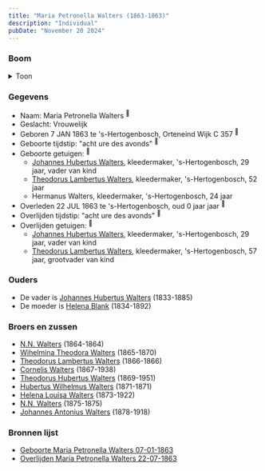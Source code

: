```yaml
---
title: "Maria Petronella Walters (1863-1863)"
description: "Individual"
pubDate: "November 20 2024"
---
```


### Boom
<details><summary>Toon</summary>

![test](https://www.plantuml.com/plantuml/svg/dPDDIyD048Rl-oi6FNWgf8dLffHYAwrLL4GKyLGcoTWisUoMdGrIfF_TgOqV82fuMsRctVUPcTqJ3kX3Knl5bROhz5X3XdcrzAwnnQappaFmQ5bIP8CgTK6GQvyRsfsfNeKrr5Hdv7aNua2UN5YlI7svDJV832yA02RE5-JlIfrNbfY7mngr7OqWKHkb3k3cpOhLJh5tuKgqKWVpHZn2m_20HYnu3v3XF8gYunHWVvhCUhE96BmyQJB51eQ33BFr8dCX61gCe1l3-FuCklqaWGFkpEKkjoIRESxBBoAk6cCMQ8j5xXrpviHQr2bSZHz5tEzz5s_UKUTao29C3DhgWwuV2TriCascoIzqILSCRhTqX_-WazuknjUYJkDVy8Q3PoeARPTRlxQVe_WDT2QWSG_sZLwMOKt6k6U1tQXsl9rEMw7QZZu3hL82srGQgNUtA_GQuOQ25qXZyDlQqWW-Ll_tW8xR3e_-ixrOvdD_-ODQ7jq9sK8-mIi0)
</details>

### Gegevens
- Naam: Maria Petronella Walters <sup><a href="../s00115/" style="text-decoration:none" title="Geboorte Maria Petronella Walters 07-01-1863">:link:</a></sup>
- Geslacht: Vrouwelijk
- Geboren 7 JAN 1863 te 's-Hertogenbosch, Orteneind Wijk C 357 <sup><a href="../s00115/" style="text-decoration:none" title="Geboorte Maria Petronella Walters 07-01-1863">:link:</a></sup>
- Geboorte tijdstip: "acht ure des avonds" <sup><a href="../s00115/" style="text-decoration:none" title="Geboorte Maria Petronella Walters 07-01-1863">:link:</a></sup>
- Geboorte getuigen: <sup><a href="../s00115/" style="text-decoration:none" title="Geboorte Maria Petronella Walters 07-01-1863">:link:</a></sup>
  - [Johannes Hubertus Walters](../i00079/), kleedermaker, \'s-Hertogenbosch, 29 jaar, vader van kind
  - [Theodorus Lambertus Walters](../i00088/), kleedermaker, \'s-Hertogenbosch, 52 jaar
  - Hermanus Walters, kleedermaker, \'s-Hertogenbosch, 24 jaar
- Overleden 22 JUL 1863 te 's-Hertogenbosch, oud 0 jaar jaar <sup><a href="../s00116/" style="text-decoration:none" title="Overlijden Maria Petronella Walters 22-07-1863">:link:</a></sup>
- Overlijden tijdstip: "acht ure des avonds" <sup><a href="../s00116/" style="text-decoration:none" title="Overlijden Maria Petronella Walters 22-07-1863">:link:</a></sup>
- Overlijden getuigen: <sup><a href="../s00116/" style="text-decoration:none" title="Overlijden Maria Petronella Walters 22-07-1863">:link:</a></sup>
  - [Johannes Hubertus Walters](../i00079/), kleedermaker, \'s-Hertogenbosch, 29 jaar, vader van kind
  - [Theodorus Lambertus Walters](../i00088/), kleedermaker, \'s-Hertogenbosch, 57 jaar, grootvader van kind

### Ouders
- De vader is [Johannes Hubertus Walters](../i00079/) (1833-1885)
- De moeder is [Helena Blank](../i00080/) (1834-1892)

### Broers en zussen
- [N.N. Walters](../i00091/) (1864-1864)
- [Wihelmina Theodora Walters](../i00092/) (1865-1870)
- [Theodorus Lambertus Walters](../i00093/) (1866-1866)
- [Cornelis Walters](../i00094/) (1867-1938)
- [Theodorus Hubertus Walters](../i00075/) (1869-1951)
- [Hubertus Wilhelmus Walters](../i00095/) (1871-1871)
- [Helena Louisa Walters](../i00096/) (1873-1922)
- [N.N. Walters](../i00097/) (1875-1875)
- [Johannes Antonius Walters](../i00098/) (1878-1918)

### Bronnen lijst
- [Geboorte Maria Petronella Walters 07-01-1863](../s00115/)
- [Overlijden Maria Petronella Walters 22-07-1863](../s00116/)